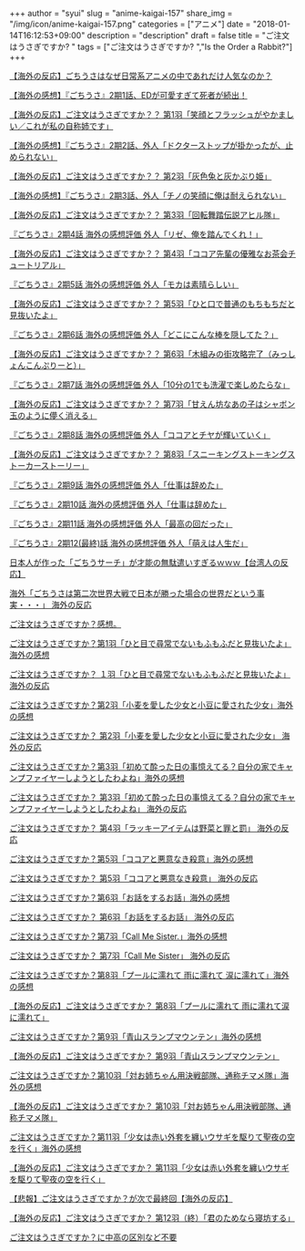 +++
author = "syui"
slug = "anime-kaigai-157"
share_img = "/img/icon/anime-kaigai-157.png"
categories = ["アニメ"]
date = "2018-01-14T16:12:53+09:00"
description = "description"
draft = false
title = "ご注文はうさぎですか? "
tags = ["ご注文はうさぎですか? ","Is the Order a Rabbit?"]
+++


<a href="http://animekaigai.blogspot.com/2017/08/whygochiusafamous.html" rel="nofollow" target="_blank" title="【海外の反応】ごちうさはなぜ日常系アニメの中であれだけ人気なのか？">【海外の反応】ごちうさはなぜ日常系アニメの中であれだけ人気なのか？</a>


<a href="http://soresore.net/archives/1042368510.html" rel="nofollow" target="_blank" title="【海外の感想】『ごちうさ』2期1話、EDが可愛すぎて死者が続出！">【海外の感想】『ごちうさ』2期1話、EDが可愛すぎて死者が続出！</a>


<a href="http://animetr.blog.fc2.com/blog-entry-58.html" rel="nofollow" target="_blank" title="【海外の反応】ご注文はうさぎですか？？ 第1羽「笑顔とフラッシュがやかましい／これが私の自称姉です」">【海外の反応】ご注文はうさぎですか？？ 第1羽「笑顔とフラッシュがやかましい／これが私の自称姉です」</a>


<a href="http://soresore.net/archives/1043086637.html" rel="nofollow" target="_blank" title="【海外の感想】『ごちうさ』2期2話、外人「ドクターストップが掛かったが、止められない」">【海外の感想】『ごちうさ』2期2話、外人「ドクターストップが掛かったが、止められない」</a>


<a href="http://animetr.blog.fc2.com/blog-entry-64.html" rel="nofollow" target="_blank" title="【海外の反応】ご注文はうさぎですか？？ 第2羽「灰色兔と灰かぶり姫」">【海外の反応】ご注文はうさぎですか？？ 第2羽「灰色兔と灰かぶり姫」</a>


<a href="http://soresore.net/archives/1043496698.html" rel="nofollow" target="_blank" title="【海外の感想】『ごちうさ』2期3話、外人「チノの笑顔に俺は耐えられない」">【海外の感想】『ごちうさ』2期3話、外人「チノの笑顔に俺は耐えられない」</a>


<a href="http://animetr.blog.fc2.com/blog-entry-70.html" rel="nofollow" target="_blank" title="【海外の反応】ご注文はうさぎですか？？ 第3羽「回転舞踏伝説アヒル隊」">【海外の反応】ご注文はうさぎですか？？ 第3羽「回転舞踏伝説アヒル隊」</a>


<a href="http://soresore.net/archives/1044048519.html" rel="nofollow" target="_blank" title="『ごちうさ』2期4話 海外の感想評価 外人「リゼ、俺を踏んでくれ！」">『ごちうさ』2期4話 海外の感想評価 外人「リゼ、俺を踏んでくれ！」</a>


<a href="http://animetr.blog.fc2.com/blog-entry-83.html" rel="nofollow" target="_blank" title="【海外の反応】ご注文はうさぎですか？？ 第4羽「ココア先輩の優雅なお茶会チュートリアル」">【海外の反応】ご注文はうさぎですか？？ 第4羽「ココア先輩の優雅なお茶会チュートリアル」</a>


<a href="http://soresore.net/archives/1044608971.html" rel="nofollow" target="_blank" title="『ごちうさ』2期5話 海外の感想評価 外人「モカは素晴らしい」">『ごちうさ』2期5話 海外の感想評価 外人「モカは素晴らしい」</a>


<a href="http://animetr.blog.fc2.com/blog-entry-89.html" rel="nofollow" target="_blank" title="【海外の反応】ご注文はうさぎですか？？ 第5羽「ひと口で普通のもちもちだと見抜いたよ」">【海外の反応】ご注文はうさぎですか？？ 第5羽「ひと口で普通のもちもちだと見抜いたよ」</a>


<a href="http://soresore.net/archives/1045496733.html" rel="nofollow" target="_blank" title="『ごちうさ』2期6話 海外の感想評価 外人「どこにこんな棒を隠してた？」">『ごちうさ』2期6話 海外の感想評価 外人「どこにこんな棒を隠してた？」</a>


<a href="http://animetr.blog.fc2.com/blog-entry-96.html" rel="nofollow" target="_blank" title="【海外の反応】ご注文はうさぎですか？？ 第6羽「木組みの街攻略完了（みっしょんこんぷりーと）」">【海外の反応】ご注文はうさぎですか？？ 第6羽「木組みの街攻略完了（みっしょんこんぷりーと）」</a>


<a href="http://soresore.net/archives/1046578429.html" rel="nofollow" target="_blank" title="『ごちうさ』2期7話 海外の感想評価 外人「10分の1でも洗濯で楽しめたらな」">『ごちうさ』2期7話 海外の感想評価 外人「10分の1でも洗濯で楽しめたらな」</a>


<a href="http://animetr.blog.fc2.com/blog-entry-128.html" rel="nofollow" target="_blank" title="【海外の反応】ご注文はうさぎですか？？ 第7羽「甘えん坊なあの子はシャボン玉のように儚く消える」">【海外の反応】ご注文はうさぎですか？？ 第7羽「甘えん坊なあの子はシャボン玉のように儚く消える」</a>


<a href="http://soresore.net/archives/1046574861.html" rel="nofollow" target="_blank" title="『ごちうさ』2期8話 海外の感想評価 外人「ココアとチヤが輝いていく」">『ごちうさ』2期8話 海外の感想評価 外人「ココアとチヤが輝いていく」</a>


<a href="http://animetr.blog.fc2.com/blog-entry-129.html" rel="nofollow" target="_blank" title="【海外の反応】ご注文はうさぎですか？？ 第8羽「スニーキングストーキングストーカーストーリー」">【海外の反応】ご注文はうさぎですか？？ 第8羽「スニーキングストーキングストーカーストーリー」</a>


<a href="http://soresore.net/archives/1047865943.html" rel="nofollow" target="_blank" title="『ごちうさ』2期9話 海外の感想評価 外人「仕事は辞めた」">『ごちうさ』2期9話 海外の感想評価 外人「仕事は辞めた」</a>


<a href="http://soresore.net/archives/1047776428.html" rel="nofollow" target="_blank" title="『ごちうさ』2期10話 海外の感想評価 外人「仕事は辞めた」">『ごちうさ』2期10話 海外の感想評価 外人「仕事は辞めた」</a>


<a href="http://soresore.net/archives/1048515151.html" rel="nofollow" target="_blank" title="『ごちうさ』2期11話 海外の感想評価 外人「最高の回だった」">『ごちうさ』2期11話 海外の感想評価 外人「最高の回だった」</a>


<a href="http://soresore.net/archives/1048626780.html" rel="nofollow" target="_blank" title=" 『ごちうさ』2期12(最終)話 海外の感想評価 外人「萌えは人生だ」"> 『ごちうさ』2期12(最終)話 海外の感想評価 外人「萌えは人生だ」</a>


<a href="http://kaola.jp/2016/03/16/420842/" rel="nofollow" target="_blank" title="日本人が作った「ごちうサーチ」が才能の無駄遣いすぎるｗｗｗ【台湾人の反応】">日本人が作った「ごちうサーチ」が才能の無駄遣いすぎるｗｗｗ【台湾人の反応】</a>


<a href="http://www.anihon.com/entry/2017/01/03/180000" rel="nofollow" target="_blank" title="海外「ごちうさは第二次世界大戦で日本が勝った場合の世界だという事実・・・」 海外の反応">海外「ごちうさは第二次世界大戦で日本が勝った場合の世界だという事実・・・」 海外の反応</a>


<a href="http://steel1986.blog.fc2.com/blog-entry-647.html" rel="nofollow" target="_blank" title="ご注文はうさぎですか？感想。">ご注文はうさぎですか？感想。</a>


<a href="http://animeyoubi.blog.fc2.com/blog-entry-212.html" rel="nofollow" target="_blank" title="ご注文はうさぎですか？第1羽「ひと目で尋常でないもふもふだと見抜いたよ」海外の感想">ご注文はうさぎですか？第1羽「ひと目で尋常でないもふもふだと見抜いたよ」海外の感想</a>


<a href="http://animetr.blog.fc2.com/blog-entry-36.html" rel="nofollow" target="_blank" title="ご注文はうさぎですか？ １羽「ひと目で尋常でないもふもふだと見抜いたよ」 海外の反応">ご注文はうさぎですか？ １羽「ひと目で尋常でないもふもふだと見抜いたよ」 海外の反応</a>


<a href="http://animeyoubi.blog.fc2.com/blog-entry-216.html" rel="nofollow" target="_blank" title="ご注文はうさぎですか？第2羽「小麦を愛した少女と小豆に愛された少女」海外の感想">ご注文はうさぎですか？第2羽「小麦を愛した少女と小豆に愛された少女」海外の感想</a>


<a href="http://animetr.blog.fc2.com/blog-entry-38.html" rel="nofollow" target="_blank" title="ご注文はうさぎですか？ 第2羽「小麦を愛した少女と小豆に愛された少女」 海外の反応">ご注文はうさぎですか？ 第2羽「小麦を愛した少女と小豆に愛された少女」 海外の反応</a>


<a href="http://animeyoubi.blog.fc2.com/blog-entry-218.html" rel="nofollow" target="_blank" title="ご注文はうさぎですか？第3羽「初めて酔った日の事憶えてる？自分の家でキャンプファイヤーしようとしたわよね」海外の感想">ご注文はうさぎですか？第3羽「初めて酔った日の事憶えてる？自分の家でキャンプファイヤーしようとしたわよね」海外の感想</a>


<a href="http://animetr.blog.fc2.com/blog-entry-39.html" rel="nofollow" target="_blank" title="ご注文はうさぎですか？ 第3羽「初めて酔った日の事憶えてる？自分の家でキャンプファイヤーしようとしたわよね」 海外の反応">ご注文はうさぎですか？ 第3羽「初めて酔った日の事憶えてる？自分の家でキャンプファイヤーしようとしたわよね」 海外の反応</a>


<a href="http://animetr.blog.fc2.com/blog-entry-42.html" rel="nofollow" target="_blank" title="ご注文はうさぎですか？ 第4羽「ラッキーアイテムは野菜と罪と罰」 海外の反応">ご注文はうさぎですか？ 第4羽「ラッキーアイテムは野菜と罪と罰」 海外の反応</a>


<a href="http://animeyoubi.blog.fc2.com/blog-entry-220.html" rel="nofollow" target="_blank" title="ご注文はうさぎですか？第5羽「ココアと悪意なき殺意」海外の感想">ご注文はうさぎですか？第5羽「ココアと悪意なき殺意」海外の感想</a>


<a href="http://animetr.blog.fc2.com/blog-entry-45.html" rel="nofollow" target="_blank" title="ご注文はうさぎですか？ 第5羽「ココアと悪意なき殺意」 海外の反応">ご注文はうさぎですか？ 第5羽「ココアと悪意なき殺意」 海外の反応</a>


<a href="http://animeyoubi.blog.fc2.com/blog-entry-221.html" rel="nofollow" target="_blank" title="ご注文はうさぎですか？第6羽「お話をするお話」海外の感想 ">ご注文はうさぎですか？第6羽「お話をするお話」海外の感想 </a>


<a href="http://animetr.blog.fc2.com/blog-entry-48.html" rel="nofollow" target="_blank" title=" ご注文はうさぎですか？ 第6羽「お話をするお話」 海外の反応"> ご注文はうさぎですか？ 第6羽「お話をするお話」 海外の反応</a>


<a href="http://animeyoubi.blog.fc2.com/blog-entry-223.html" rel="nofollow" target="_blank" title="ご注文はうさぎですか？第7羽「Call Me Sister.」海外の感想">ご注文はうさぎですか？第7羽「Call Me Sister.」海外の感想</a>


<a href="http://animetr.blog.fc2.com/blog-entry-50.html" rel="nofollow" target="_blank" title="ご注文はうさぎですか？ 第7羽「Call Me Sister」 海外の反応">ご注文はうさぎですか？ 第7羽「Call Me Sister」 海外の反応</a>


<a href="http://animeyoubi.blog.fc2.com/blog-entry-225.html" rel="nofollow" target="_blank" title="ご注文はうさぎですか？第8羽「プールに濡れて 雨に濡れて 涙に濡れて」海外の感想">ご注文はうさぎですか？第8羽「プールに濡れて 雨に濡れて 涙に濡れて」海外の感想</a>


<a href="http://animetr.blog.fc2.com/blog-entry-51.html" rel="nofollow" target="_blank" title="【海外の反応】ご注文はうさぎですか？ 第8羽「プールに濡れて 雨に濡れて涙に濡れて」">【海外の反応】ご注文はうさぎですか？ 第8羽「プールに濡れて 雨に濡れて涙に濡れて」</a>


<a href="http://animeyoubi.blog.fc2.com/blog-entry-227.html" rel="nofollow" target="_blank" title="ご注文はうさぎですか？第9羽「青山スランプマウンテン」海外の感想">ご注文はうさぎですか？第9羽「青山スランプマウンテン」海外の感想</a>


<a href="http://animetr.blog.fc2.com/blog-entry-52.html" rel="nofollow" target="_blank" title="【海外の反応】ご注文はうさぎですか？ 第9羽「青山スランプマウンテン」">【海外の反応】ご注文はうさぎですか？ 第9羽「青山スランプマウンテン」</a>


<a href="http://animeyoubi.blog.fc2.com/blog-entry-229.html" rel="nofollow" target="_blank" title="ご注文はうさぎですか？第10羽「対お姉ちゃん用決戦部隊、通称チマメ隊」海外の感想">ご注文はうさぎですか？第10羽「対お姉ちゃん用決戦部隊、通称チマメ隊」海外の感想</a>


<a href="http://animetr.blog.fc2.com/blog-entry-53.html" rel="nofollow" target="_blank" title="【海外の反応】ご注文はうさぎですか？ 第10羽「対お姉ちゃん用決戦部隊、通称チマメ隊」">【海外の反応】ご注文はうさぎですか？ 第10羽「対お姉ちゃん用決戦部隊、通称チマメ隊」</a>


<a href="http://animeyoubi.blog.fc2.com/blog-entry-230.html" rel="nofollow" target="_blank" title="ご注文はうさぎですか？第11羽「少女は赤い外套を纏いウサギを駆りて聖夜の空を行く」海外の感想">ご注文はうさぎですか？第11羽「少女は赤い外套を纏いウサギを駆りて聖夜の空を行く」海外の感想</a>


<a href="http://animetr.blog.fc2.com/blog-entry-54.html" rel="nofollow" target="_blank" title="【海外の反応】ご注文はうさぎですか？ 第11羽「少女は赤い外套を纏いウサギを駆りて聖夜の空を行く」">【海外の反応】ご注文はうさぎですか？ 第11羽「少女は赤い外套を纏いウサギを駆りて聖夜の空を行く」</a>


<a href="http://cosmoneapolitan.blog.fc2.com/blog-entry-372.html" rel="nofollow" target="_blank" title="【悲報】ご注文はうさぎですか？が次で最終回【海外の反応】">【悲報】ご注文はうさぎですか？が次で最終回【海外の反応】</a>


<a href="http://animetr.blog.fc2.com/blog-entry-56.html" rel="nofollow" target="_blank" title="【海外の反応】ご注文はうさぎですか？ 第12羽（終）「君のためなら寝坊する」">【海外の反応】ご注文はうさぎですか？ 第12羽（終）「君のためなら寝坊する」</a>


<a href="http://steel1986.blog.fc2.com/blog-entry-669.html" rel="nofollow" target="_blank" title="ご注文はうさぎですか？に中高の区別など不要">ご注文はうさぎですか？に中高の区別など不要</a>

